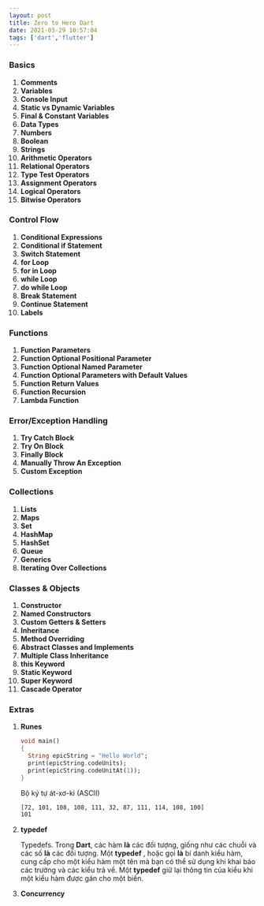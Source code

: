 ```yaml
---
layout: post
title: Zero to Hero Dart
date: 2021-03-29 10:57:04
tags: ['dart','flutter']
---
```


### Basics

1. **Comments**
2. **Variables**
3. **Console Input**
4. **Static vs Dynamic Variables**
5. **Final & Constant Variables**
6. **Data Types**
7. **Numbers**
8. **Boolean**
9. **Strings**
10. **Arithmetic Operators**
11. **Relational Operators**
12. **Type Test Operators**
13. **Assignment Operators**
14. **Logical Operators**
15. **Bitwise Operators**

### Control Flow

1. **Conditional Expressions**
2. **Conditional if Statement**
3. **Switch Statement**
4. **for Loop**
5. **for in Loop**
6. **while Loop**
7. **do while Loop**
8. **Break Statement**
9. **Continue Statement**
10. **Labels**

### Functions

1. **Function Parameters**
2. **Function Optional Positional Parameter**
3. **Function Optional Named Parameter**
4. **Function Optional Parameters with Default Values**
5. **Function Return Values**
6. **Function Recursion**
7. **Lambda Function**

### Error/Exception Handling

1. **Try Catch Block**
2. **Try On Block**
3. **Finally Block**
4. **Manually Throw An Exception**
5. **Custom Exception**

### Collections

1. **Lists**
2. **Maps**
3. **Set**
4. **HashMap**
5. **HashSet**
6. **Queue**
7. **Generics**
8. **Iterating Over Collections**

### Classes & Objects

1. **Constructor**
2. **Named Constructors**
3. **Custom Getters & Setters**
4. **Inheritance**
5. **Method Overriding**
6. **Abstract Classes and Implements**
7. **Multiple Class Inheritance**
8. **this Keyword**
9. **Static Keyword**
10. **Super Keyword**
11. **Cascade Operator**

### Extras

1. **Runes**

   ```dart
   void main()
   {  
     String epicString = "Hello World";
     print(epicString.codeUnits);
     print(epicString.codeUnitAt(1));
   }
   ```

   Bộ ký tự át-xơ-ki (ASCII)

   ```bash
   [72, 101, 108, 108, 111, 32, 87, 111, 114, 108, 100]
   101
   ```

2. **typedef**

   Typedefs. Trong **Dart**, các hàm **là** các đối tượng, giống như các chuỗi và các số **là** các đối tượng. Một **typedef** , hoặc gọi **là** bí danh kiểu hàm, cung cấp cho một kiểu hàm một tên mà bạn có thể sử dụng khi khai báo các trường và các kiểu trả về. Một **typedef** giữ lại thông tin của kiểu khi một kiểu hàm được gán cho một biến.

3. **Concurrency**

